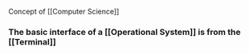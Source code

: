 Concept of [[Computer Science]]

### The basic interface of a [[Operational System]] is from the [[Terminal]]